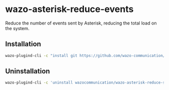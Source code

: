 # wazo-asterisk-reduce-events

Reduce the number of events sent by Asterisk, reducing the total load on the system.

## Installation

```sh
wazo-plugind-cli -c "install git https://github.com/wazo-communication/wazo-asterisk-reduce-stasis-events-plugin"
```

## Uninstallation

```sh
wazo-plugind-cli -c 'uninstall wazocommunication/wazo-asterisk-reduce-stasis-events'
```
